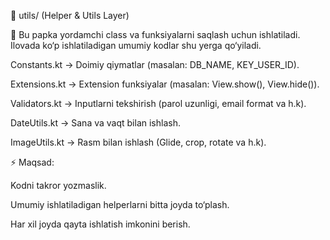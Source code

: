 📂 utils/ (Helper & Utils Layer)

📌 Bu papka yordamchi class va funksiyalarni saqlash uchun ishlatiladi.
Ilovada ko‘p ishlatiladigan umumiy kodlar shu yerga qo‘yiladi.

Constants.kt → Doimiy qiymatlar (masalan: DB_NAME, KEY_USER_ID).

Extensions.kt → Extension funksiyalar (masalan: View.show(), View.hide()).

Validators.kt → Inputlarni tekshirish (parol uzunligi, email format va h.k).

DateUtils.kt → Sana va vaqt bilan ishlash.

ImageUtils.kt → Rasm bilan ishlash (Glide, crop, rotate va h.k).

⚡ Maqsad:

Kodni takror yozmaslik.

Umumiy ishlatiladigan helperlarni bitta joyda to‘plash.

Har xil joyda qayta ishlatish imkonini berish.